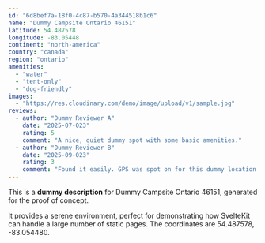 ```yaml
---
id: "6d8bef7a-18f0-4c87-b570-4a344518b1c6"
name: "Dummy Campsite Ontario 46151"
latitude: 54.487578
longitude: -83.05448
continent: "north-america"
country: "canada"
region: "ontario"
amenities:
  - "water"
  - "tent-only"
  - "dog-friendly"
images:
  - "https://res.cloudinary.com/demo/image/upload/v1/sample.jpg"
reviews:
  - author: "Dummy Reviewer A"
    date: "2025-07-023"
    rating: 5
    comment: "A nice, quiet dummy spot with some basic amenities."
  - author: "Dummy Reviewer B"
    date: "2025-09-023"
    rating: 3
    comment: "Found it easily. GPS was spot on for this dummy location."
---
```


This is a **dummy description** for Dummy Campsite Ontario 46151, generated for the proof of concept.

It provides a serene environment, perfect for demonstrating how SvelteKit can handle a large number of static pages. The coordinates are 54.487578, -83.054480.
